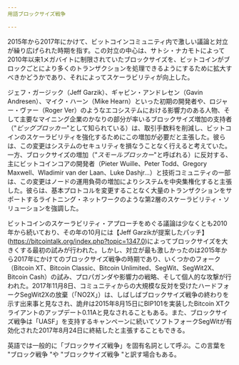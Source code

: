 ```yaml
---
用語ブロックサイズ戦争

---
```

2015年から2017年にかけて、ビットコインコミュニティ内で激しい議論と対立が繰り広げられた時期を指す。この対立の中心は、サトシ・ナカモトによって2010年以来1メガバイトに制限されていたブロックサイズを、ビットコインがブロックごとにより多くのトランザクションを処理できるようにするために拡大すべきかどうかであり、それによってスケーラビリティが向上した。

ジェフ・ガージック（Jeff Garzik）、ギャビン・アンドレセン（Gavin Andresen）、マイク・ハーン（Mike Hearn）といった初期の開発者や、ロジャー・ヴァー（Roger Ver）のようなエコシステムにおける影響力のある人物、そして主要なマイニング企業のかなりの部分が率いるブロックサイズ増加の支持者（"*ビッグブロッカー*"として知られている）は、取引手数料を削減し、ビットコインのスケーラビリティを強化するためにこの増加が必要だと主張した。彼らは、この変更はシステムのセキュリティを損なうことなく行えると考えていた。一方、ブロックサイズの増加（"*スモールブロッカー*"と呼ばれる）に反対する、主にビットコインコアの開発者（Pieter Wuille、Peter Todd、Gregory Maxwell、Wladimir van der Laan、Luke Dashjr...）と技術コミュニティの一部は、この変更はノードの運用負荷の増加によりシステムを中央集権化すると主張した。彼らは、基本プロトコルを変更することなく大量のトランザクションをサポートするライトニング・ネットワークのような第2層のスケーラビリティ・ソリューションを強調した。

ビットコインのスケーラビリティ・アプローチをめぐる議論は少なくとも2010年から続いており、その年の10月には【Jeff Garzikが提案したパッチ】(https://bitcointalk.org/index.php?topic=1347.0)によってブロックサイズを大きくする最初の試みが行われた。しかし、対立が最も激しかったのは2015年から2017年にかけてのブロックサイズ戦争の時期であり、いくつかのフォーク（Bitcoin XT、Bitcoin Classic、Bitcoin Unlimited、SegWit、SegWit2X、Bitcoin Cash）の試み、プロパガンダや影響力の戦略、そして個人的な攻撃が行われた。2017年11月8日、コミュニティからの大規模な反対を受けたハードフォークSegWit2Xの放棄（「NO2X」）は、しばしばブロックサイズ戦争の終わりを示す出来事と見なされ、詭弁は2015年8月15日にBIP101を実装したBitcoin XTクライアントのアップデート0.11Aと見なされることもある。また、ブロックサイズ戦争は「UASF」を支持するキャンペーンに続いてソフトフォークSegWitが有効化された2017年8月24日に終結したと主張することもできる。

英語では一般的に「ブロックサイズ戦争」を固有名詞として呼ぶ。この言葉を "ブロック戦争 "や "ブロックサイズ戦争 "と訳す場合もある。